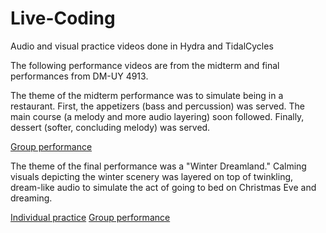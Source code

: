 # Live-Coding
Audio and visual practice videos done in Hydra and TidalCycles

The following performance videos are from the midterm and final performances from DM-UY 4913. 

The theme of the midterm performance was to simulate being in a restaurant. First, the appetizers (bass and percussion) was served.
The main course (a melody and more audio layering) soon followed. Finally, dessert (softer, concluding melody) was served.

[Group performance](https://drive.google.com/file/d/1BDYFFkJIHQ5G3-ycw1pA-Mxoezx_oVWO/view?usp=sharing)

The theme of the final performance was a "Winter Dreamland." Calming visuals depicting the winter scenery was layered on top of twinkling, dream-like
audio to simulate the act of going to bed on Christmas Eve and dreaming.

[Individual practice](https://drive.google.com/file/d/1blFXRJ6p2pGFTtCWII8mQYw4RBihyinE/view?usp=sharing)
[Group performance](https://drive.google.com/file/d/1nwH2Ji273zrUiD2vrFn5wtIuzI67TE0U/view?usp=sharing)
